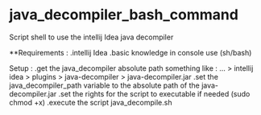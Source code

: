 # java_decompiler_bash_command

Script shell to use the intellij Idea java decompiler

**Requirements : 
.intellij Idea
.basic knowledge in console use (sh/bash)

Setup : 
.get the java_decompiler absolute path something like :  ... > intellij idea > plugins > java-decompiler > java-decompiler.jar
.set the java_decompiler_path variable to the absolute path of the java-decompiler.jar
.set the rights for the script to executable if needed (sudo chmod +x)
.execute the script java_decompile.sh
